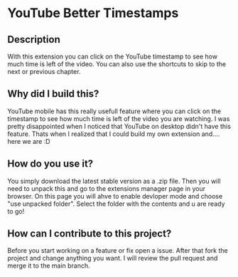 # YouTube Better Timestamps
## Description
With this extension you can click on the YouTube timestamp to see how much time is left of the video. You can also use the shortcuts to skip to the next or previous chapter.

## Why did I build this?
YouTube mobile has this really usefull feature where you can click on the timestamp to see how much time is left of the video you are watching. I was pretty disappointed when I noticed that YouTube on desktop didn't have this feature. 
Thats when I realized that I could build my own extension and.... here we are :D

## How do you use it?
You simply download the latest stable version as a .zip file. Then you will need to unpack this and go to the extensions manager page in your browser. On this page you will ahve to enable devloper mode and choose "use unpacked folder". Select the folder with the contents and u are ready to go!

## How can I contribute to this project?
Before you start working on a feature or fix open a issue. After that fork the project and change anything you want. I will review the pull request and merge it to the main branch.

